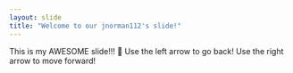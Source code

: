 ```yaml
---
layout: slide
title: "Welcome to our jnorman112's slide!"
---
```

This is my AWESOME slide!!! :tada:
Use the left arrow to go back!
Use the right arrow to move forward!
